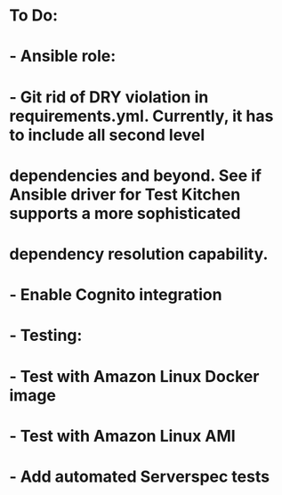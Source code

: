# To Do:
#   - Ansible role:
#     - Git rid of DRY violation in requirements.yml. Currently, it has to include all second level
#       dependencies and beyond. See if Ansible driver for Test Kitchen supports a more sophisticated
#       dependency resolution capability.
#     - Enable Cognito integration
#   - Testing:
#     - Test with Amazon Linux Docker image
#     - Test with Amazon Linux AMI
#     - Add automated Serverspec tests
